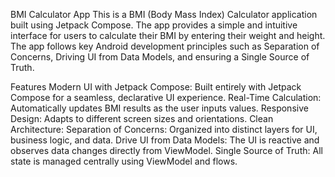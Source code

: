BMI Calculator App
This is a BMI (Body Mass Index) Calculator application built using Jetpack Compose. The app provides a simple and intuitive interface for users to calculate their BMI by entering their weight and height. The app follows key Android development principles such as Separation of Concerns, Driving UI from Data Models, and ensuring a Single Source of Truth.

Features
Modern UI with Jetpack Compose: Built entirely with Jetpack Compose for a seamless, declarative UI experience.
Real-Time Calculation: Automatically updates BMI results as the user inputs values.
Responsive Design: Adapts to different screen sizes and orientations.
Clean Architecture:
Separation of Concerns: Organized into distinct layers for UI, business logic, and data.
Drive UI from Data Models: The UI is reactive and observes data changes directly from ViewModel.
Single Source of Truth: All state is managed centrally using ViewModel and flows.

